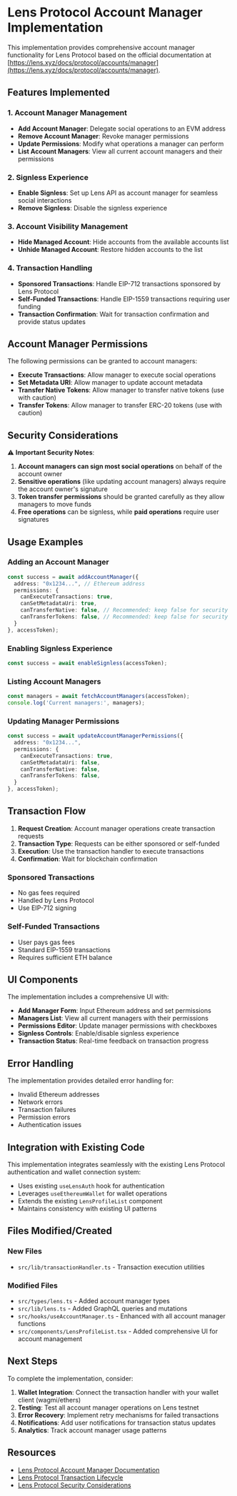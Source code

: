 # Lens Protocol Account Manager Implementation

This implementation provides comprehensive account manager functionality for Lens Protocol based on the official documentation at [https://lens.xyz/docs/protocol/accounts/manager](https://lens.xyz/docs/protocol/accounts/manager).

## Features Implemented

### 1. Account Manager Management
- **Add Account Manager**: Delegate social operations to an EVM address
- **Remove Account Manager**: Revoke manager permissions
- **Update Permissions**: Modify what operations a manager can perform
- **List Account Managers**: View all current account managers and their permissions

### 2. Signless Experience
- **Enable Signless**: Set up Lens API as account manager for seamless social interactions
- **Remove Signless**: Disable the signless experience

### 3. Account Visibility Management
- **Hide Managed Account**: Hide accounts from the available accounts list
- **Unhide Managed Account**: Restore hidden accounts to the list

### 4. Transaction Handling
- **Sponsored Transactions**: Handle EIP-712 transactions sponsored by Lens Protocol
- **Self-Funded Transactions**: Handle EIP-1559 transactions requiring user funding
- **Transaction Confirmation**: Wait for transaction confirmation and provide status updates

## Account Manager Permissions

The following permissions can be granted to account managers:

- **Execute Transactions**: Allow manager to execute social operations
- **Set Metadata URI**: Allow manager to update account metadata
- **Transfer Native Tokens**: Allow manager to transfer native tokens (use with caution)
- **Transfer Tokens**: Allow manager to transfer ERC-20 tokens (use with caution)

## Security Considerations

⚠️ **Important Security Notes**:

1. **Account managers can sign most social operations** on behalf of the account owner
2. **Sensitive operations** (like updating account managers) always require the account owner's signature
3. **Token transfer permissions** should be granted carefully as they allow managers to move funds
4. **Free operations** can be signless, while **paid operations** require user signatures

## Usage Examples

### Adding an Account Manager

```typescript
const success = await addAccountManager({
  address: "0x1234...", // Ethereum address
  permissions: {
    canExecuteTransactions: true,
    canSetMetadataUri: true,
    canTransferNative: false, // Recommended: keep false for security
    canTransferTokens: false, // Recommended: keep false for security
  }
}, accessToken);
```

### Enabling Signless Experience

```typescript
const success = await enableSignless(accessToken);
```

### Listing Account Managers

```typescript
const managers = await fetchAccountManagers(accessToken);
console.log('Current managers:', managers);
```

### Updating Manager Permissions

```typescript
const success = await updateAccountManagerPermissions({
  address: "0x1234...",
  permissions: {
    canExecuteTransactions: true,
    canSetMetadataUri: false,
    canTransferNative: false,
    canTransferTokens: false,
  }
}, accessToken);
```

## Transaction Flow

1. **Request Creation**: Account manager operations create transaction requests
2. **Transaction Type**: Requests can be either sponsored or self-funded
3. **Execution**: Use the transaction handler to execute transactions
4. **Confirmation**: Wait for blockchain confirmation

### Sponsored Transactions
- No gas fees required
- Handled by Lens Protocol
- Use EIP-712 signing

### Self-Funded Transactions
- User pays gas fees
- Standard EIP-1559 transactions
- Requires sufficient ETH balance

## UI Components

The implementation includes a comprehensive UI with:

- **Add Manager Form**: Input Ethereum address and set permissions
- **Managers List**: View all current managers with their permissions
- **Permissions Editor**: Update manager permissions with checkboxes
- **Signless Controls**: Enable/disable signless experience
- **Transaction Status**: Real-time feedback on transaction progress

## Error Handling

The implementation provides detailed error handling for:

- Invalid Ethereum addresses
- Network errors
- Transaction failures
- Permission errors
- Authentication issues

## Integration with Existing Code

This implementation integrates seamlessly with the existing Lens Protocol authentication and wallet connection system:

- Uses existing `useLensAuth` hook for authentication
- Leverages `useEthereumWallet` for wallet operations
- Extends the existing `LensProfileList` component
- Maintains consistency with existing UI patterns

## Files Modified/Created

### New Files
- `src/lib/transactionHandler.ts` - Transaction execution utilities

### Modified Files
- `src/types/lens.ts` - Added account manager types
- `src/lib/lens.ts` - Added GraphQL queries and mutations
- `src/hooks/useAccountManager.ts` - Enhanced with all account manager functions
- `src/components/LensProfileList.tsx` - Added comprehensive UI for account management

## Next Steps

To complete the implementation, consider:

1. **Wallet Integration**: Connect the transaction handler with your wallet client (wagmi/ethers)
2. **Testing**: Test all account manager operations on Lens testnet
3. **Error Recovery**: Implement retry mechanisms for failed transactions
4. **Notifications**: Add user notifications for transaction status updates
5. **Analytics**: Track account manager usage patterns

## Resources

- [Lens Protocol Account Manager Documentation](https://lens.xyz/docs/protocol/accounts/manager)
- [Lens Protocol Transaction Lifecycle](https://lens.xyz/docs/protocol/guides/transaction-lifecycle)
- [Lens Protocol Security Considerations](https://lens.xyz/docs/protocol/guides/security-considerations)
